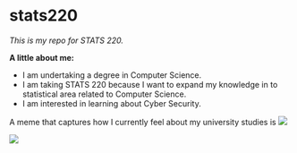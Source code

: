 # stats220

*This is my repo for STATS 220.*

**A little about me:**

- I am undertaking a degree in Computer Science.
- I am taking STATS 220 because I want to expand my knowledge in to statistical area related to Computer Science.
- I am interested in learning about Cyber Security.

A meme that captures how I currently feel about my university studies is ![](https://c.tenor.com/8druEACXtX8AAAAd/tenor.gif)


![](https://www.google.com/url?sa=i&url=https%3A%2F%2Fwww.youtube.com%2Fwatch%3Fv%3D6J09sumcZlA&psig=AOvVaw04ufS7_u_ObdG_HfSv4yTR&ust=1741820316659000&source=images&cd=vfe&opi=89978449&ved=0CBQQjRxqFwoTCMjhqcOQg4wDFQAAAAAdAAAAABAE)

